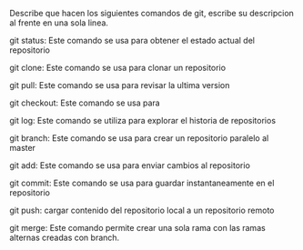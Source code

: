 Describe que hacen los siguientes comandos de git, escribe su descripcion al frente en una sola linea.

git status: Este comando se usa para obtener el estado actual del repositorio

git clone: Este comando se usa para clonar un repositorio

git pull: Este comando se usa para revisar la ultima version

git checkout: Este comando se usa para

git log: Este comando se utiliza para explorar el historia de repositorios

git branch: Este comando se usa para crear un repositorio paralelo al master

git add: Este comando se usa para enviar cambios al repositorio

git commit: Este comando se usa para guardar instantaneamente en el repositorio

git push: cargar contenido del repositorio local a un repositorio remoto

git merge: Este comando permite crear una sola rama con las ramas alternas creadas con branch.
